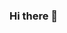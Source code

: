 ### Hi there 👋

<!--
**heyyitsadiii/heyyitsadiii** is a ✨ _special_ ✨ repository because its `README.md` (this file) appears on your GitHub profile.

Here are some ideas to get you started:

🔭 I’m currently pursuing Bachelors in Computer Science from Kalinga Institute of Industrial Technology ( KIIT )
🌱 I’m currently learning Data Structures and Algorithms
👯 I’m looking to collaborate on Linkedin and Youtube as well
🤔 I’m looking for help with Data Strcutres and Web Development
💬 Ask me about basic coding related queries and skills
